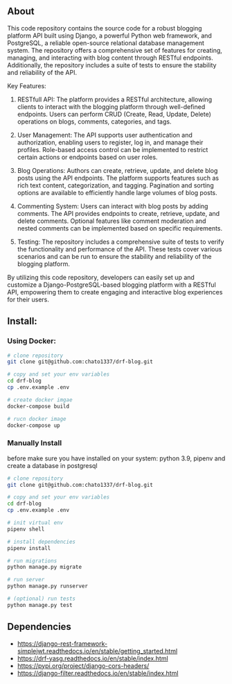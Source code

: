 
## About
This code repository contains the source code for a robust blogging platform API built using Django, a powerful Python web framework, and PostgreSQL, a reliable open-source relational database management system. The repository offers a comprehensive set of features for creating, managing, and interacting with blog content through RESTful endpoints. Additionally, the repository includes a suite of tests to ensure the stability and reliability of the API.

Key Features:

1.  RESTfull API: The platform provides a RESTful architecture, allowing clients to interact with the blogging platform through well-defined endpoints. Users can perform CRUD (Create, Read, Update, Delete) operations on blogs, comments, categories, and tags.
    
2.  User Management: The API supports user authentication and authorization, enabling users to register, log in, and manage their profiles. Role-based access control can be implemented to restrict certain actions or endpoints based on user roles.
    
3.  Blog Operations: Authors can create, retrieve, update, and delete blog posts using the API endpoints. The platform supports features such as rich text content, categorization, and tagging. Pagination and sorting options are available to efficiently handle large volumes of blog posts.
    
4.  Commenting System: Users can interact with blog posts by adding comments. The API provides endpoints to create, retrieve, update, and delete comments. Optional features like comment moderation and nested comments can be implemented based on specific requirements.
    
5.  Testing: The repository includes a comprehensive suite of tests to verify the functionality and performance of the API. These tests cover various scenarios and can be run to ensure the stability and reliability of the blogging platform.
    

By utilizing this code repository, developers can easily set up and customize a Django-PostgreSQL-based blogging platform with a RESTful API, empowering them to create engaging and interactive blog experiences for their users.

## Install:

### Using Docker:

```bash
# clone repository
git clone git@github.com:chato1337/drf-blog.git

# copy and set your env variables
cd drf-blog
cp .env.example .env

# create docker imgae
docker-compose build

# rucn docker image
docker-compose up
```

### Manually Install
before make sure you have installed on your system: python 3.9, pipenv and create a database in postgresql

```bash
# clone repository
git clone git@github.com:chato1337/drf-blog.git

# copy and set your env variables
cd drf-blog
cp .env.example .env

# init virtual env
pipenv shell

# install dependencies
pipenv install

# run migrations
python manage.py migrate

# run server
python manage.py runserver

# (optional) run tests
python manage.py test
```

## Dependencies

- https://django-rest-framework-simplejwt.readthedocs.io/en/stable/getting_started.html
- https://drf-yasg.readthedocs.io/en/stable/index.html
- https://pypi.org/project/django-cors-headers/
- https://django-filter.readthedocs.io/en/stable/index.html